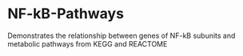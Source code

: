 # NF-kB-Pathways
Demonstrates the relationship between genes of NF-kB subunits and metabolic pathways from KEGG and REACTOME

